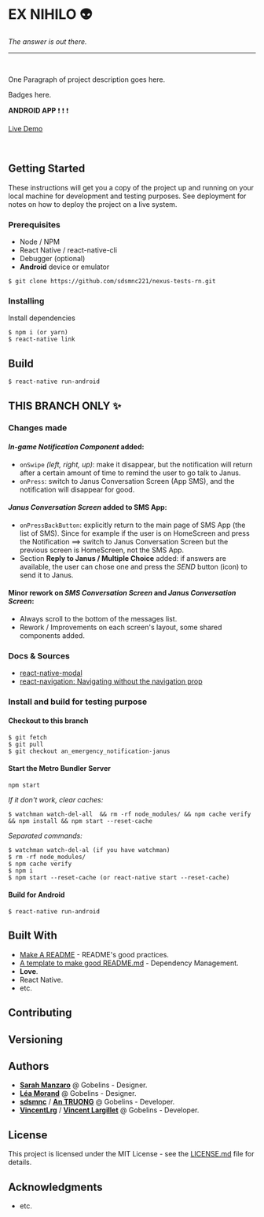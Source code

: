 # EX NIHILO :alien:

_The answer is out there._

---

<br>

One Paragraph of project description goes here.

Badges here.

**ANDROID APP** :exclamation: :exclamation: :exclamation:

[Live Demo](https://)

<br>

## Getting Started

These instructions will get you a copy of the project up and running on your local machine for development and testing purposes. See deployment for notes on how to deploy the project on a live system.

### Prerequisites

- Node / NPM
- React Native / react-native-cli
- Debugger (optional)
- **Android** device or emulator

```
$ git clone https://github.com/sdsmnc221/nexus-tests-rn.git
```

### Installing

Install dependencies

```
$ npm i (or yarn)
$ react-native link
```

## Build

```
$ react-native run-android
```

## THIS BRANCH ONLY :sparkles:

### Changes made

#### _In-game Notification Component_ added:

- `onSwipe` _(left, right, up)_: make it disappear, but the notification will return after a certain amount of time to remind the user to go talk to Janus.
- `onPress`: switch to Janus Conversation Screen (App SMS), and the notification will disappear for good.

#### _Janus Conversation Screen_ added to SMS App:

- `onPressBackButton`: explicitly return to the main page of SMS App (the list of SMS). Since for example if the user is on HomeScreen and press the Notification ==> switch to Janus Conversation Screen but the previous screen is HomeScreen, not the SMS App.
- Section **Reply to Janus / Multiple Choice** added: if answers are available, the user can chose one and press the _SEND_ button (icon) to send it to Janus.

#### Minor rework on _SMS Conversation Screen_ and _Janus Conversation Screen_:

- Always scroll to the bottom of the messages list.
- Rework / Improvements on each screen's layout, some shared components added.

### Docs & Sources

- [react-native-modal](https://github.com/react-native-community/react-native-modal)
- [react-navigation: Navigating without the navigation prop](https://reactnavigation.org/docs/navigating-without-navigation-prop/)

### Install and build for testing purpose

#### Checkout to this branch

```
$ git fetch
$ git pull
$ git checkout an_emergency_notification-janus
```

#### Start the Metro Bundler Server

```
npm start
```

_If it don't work, clear caches:_

```
$ watchman watch-del-all  && rm -rf node_modules/ && npm cache verify && npm install && npm start --reset-cache
```

_Separated commands:_

```
$ watchman watch-del-al (if you have watchman)
$ rm -rf node_modules/
$ npm cache verify
$ npm i
$ npm start --reset-cache (or react-native start --reset-cache)
```

#### Build for Android

```
$ react-native run-android
```

## Built With

- [Make A README](https://www.makeareadme.com/) - README's good practices.
- [A template to make good README.md](https://gist.github.com/PurpleBooth/109311bb0361f32d87a2) - Dependency Management.
- **Love**.
- React Native.
- etc.

## Contributing

## Versioning

## Authors

- [**Sarah Manzaro**](htts://) @ Gobelins - Designer.
- [**Léa Morand**](htts://) @ Gobelins - Designer.
- [**sdsmnc**](https://github.com/sdsmnc221) / [**An TRUONG**](https://antr.tech) @ Gobelins - Developer.
- [**VincentLrg**](https://github.com/VincentLrg) / [**Vincent Largillet**](htts://) @ Gobelins - Developer.

## License

This project is licensed under the MIT License - see the [LICENSE.md](LICENSE.md) file for details.

## Acknowledgments

- etc.
